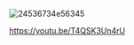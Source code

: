 
![24536734e56345](https://github.com/user-attachments/assets/4516653e-5fae-406a-804f-d016c258648b)


https://youtu.be/T4QSK3Un4rU
